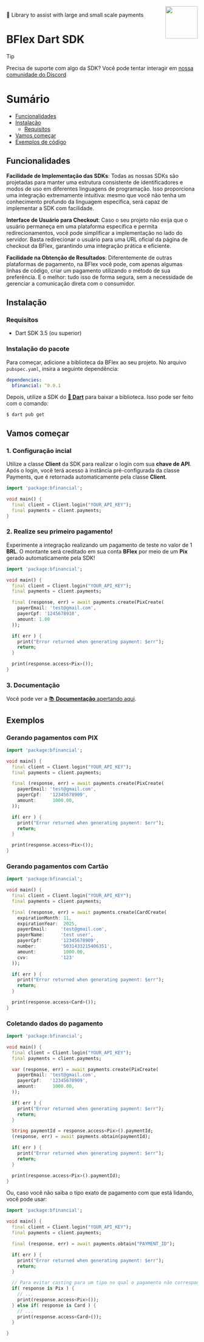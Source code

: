 <img align="right" src="https://imgur.com/EtCvGVc.png" height="85">

🎯 Library to assist with large and small scale payments

# BFlex Dart SDK

> [!TIP]
> Precisa de suporte com algo da SDK? Você pode tentar interagir em [nossa comunidade do Discord](https://discord.gg/cdEnEtwehC)

Sumário
=========================================

  <!--Tabela de indices-->
  * [Funcionalidades](#funcionalides)
  * [Instalação](#instalação)
    * [Requisitos](#requisitos)
  * [Vamos começar](#vamos-começar)
  * [Exemplos de código](#exemplos)

## Funcionalidades

**Facilidade de Implementação das SDKs**: Todas as nossas SDKs são projetadas para manter uma estrutura consistente de identificadores e modos de uso em diferentes linguagens de programação. Isso proporciona uma integração extremamente intuitiva: mesmo que você não tenha um conhecimento profundo da linguagem específica, será capaz de implementar a SDK com facilidade.

**Interface de Usuário para Checkout**: Caso o seu projeto não exija que o usuário permaneça em uma plataforma específica e permita redirecionamentos, você pode simplificar a implementação no lado do servidor. Basta redirecionar o usuário para uma URL oficial da página de checkout da BFlex, garantindo uma integração prática e eficiente.

**Facilidade na Obtenção de Resultados**: Diferentemente de outras plataformas de pagamento, na BFlex você pode, com apenas algumas linhas de código, criar um pagamento utilizando o método de sua preferência. E o melhor: tudo isso de forma segura, sem a necessidade de gerenciar a comunicação direta com o consumidor.

## Instalação

### Requisitos

  * Dart SDK 3.5 (ou superior)

### Instalação do pacote

Para começar, adicione a biblioteca da BFlex ao seu projeto. No arquivo `pubspec.yaml`, insira a seguinte dependência:

```yaml
dependencies:
  bfinancial: ^0.0.1
```

Depois, utilize a SDK do **[🎯 Dart](https://dart.dev/)** para baixar a biblioteca. Isso pode ser feito com o comando:

```sh-session
$ dart pub get
```

## Vamos começar


### 1. Configuração incial

Utilize a classe **Client** da SDK para realizar o login com sua **chave de API**. Após o login, você terá acesso à instância pré-configurada da classe Payments, que é retornada automaticamente pela classe **Client**.

```dart
import 'package:bfinancial';

void main() {
  final client = Client.login("YOUR_API_KEY");
  final payments = client.payments;
}
```

### 2. Realize seu primeiro pagamento!

Experimente a integração realizando um pagamento de teste no valor de 1 **BRL**. O montante será creditado em sua conta **BFlex** por meio de um **Pix** gerado automaticamente pela SDK!

```dart
import 'package:bfinancial';

void main() {
  final client = Client.login("YOUR_API_KEY");
  final payments = client.payments;

  final (response, err) = await payments.create(PixCreate(
    payerEmail: 'test@gmail.com',
    payerCpf: '1245678910',
    amount: 1.00
  ));

  if( err ) {
    print("Error returned when generating payment: $err");
    return;
  } 

  print(response.access<Pix>());
}
```

### 3. Documentação

Você pode ver a [📚 **Documentação** apertando aqui](https://bflex.tech/docs/dart-sdk). 

## Exemplos

### Gerando pagamentos com PIX

```dart
import 'package:bfinancial';

void main() {
  final client = Client.login("YOUR_API_KEY");
  final payments = client.payments;

  final (response, err) = await payments.create(PixCreate(
    payerEmail: 'test@gmail.com',
    payerCpf:   '12345678909',
    amount:      1000.00,
  ));

  if( err ) {
    print("Error returned when generating payment: $err");
    return;
  }

  print(response.access<Pix>());
}
```

### Gerando pagamentos com Cartão

```dart
import 'package:bfinancial';

void main() {
  final client = Client.login("YOUR_API_KEY");
  final payments = client.payments;

  final (response, err) = await payments.create(CardCreate(
    expirationMonth: 11,
    expirationYear:  2025,
    payerEmail:     'test@gmail.com',
    payerName:      'test user',
    payerCpf:       '12345678909',
    number:         '5031433215406351',
    amount:          1000.00,
    cvv:            '123'
  ));

  if( err ) {
    print("Error returned when generating payment: $err");
    return;
  }

  print(response.access<Card>());
}
```

### Coletando dados do pagamento

```dart
import 'package:bfinancial';

void main() {
  final client = Client.login("YOUR_API_KEY");
  final payments = client.payments;

  var (response, err) = await payments.create(PixCreate(
    payerEmail: 'test@gmail.com',
    payerCpf:   '12345678909',
    amount:      1000.00,
  ));

  if( err ) {
    print("Error returned when generating payment: $err");
    return;
  }

  String paymentId = response.access<Pix>().paymentId;
  (response, err) = await payments.obtain(paymentId);

  if( err ) {
    print("Error returned when generating payment: $err");
    return;
  }

  print(response.access<Pix>().paymentId);
}
```

Ou, caso você não saiba o tipo exato de pagamento com que está lidando, você pode usar:

```dart
import 'package:bfinancial';

void main() {
  final client = Client.login("YOUR_API_KEY");
  final payments = client.payments;

  final (response, err) = await payments.obtain("PAYMENT_ID");

  if( err ) {
    print("Error returned when generating payment: $err");
    return;
  }

  // Para evitar casting para um tipo no qual o pagamento não corresponde
  if( response is Pix ) {
    // ...
    print(response.access<Pix>());
  } else if( response is Card ) {
    // ...
    print(response.access<Card>()); 
  }

}